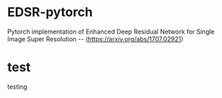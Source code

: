 # EDSR-pytorch
Pytorch implementation of Enhanced Deep Residual Network for Single Image Super Resolution -- (https://arxiv.org/abs/1707.02921)
# test
testing